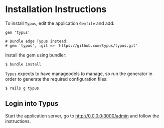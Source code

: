# Installation Instructions

To install `Typus`, edit the application `Gemfile` and add:

    gem 'typus'

    # Bundle edge Typus instead:
    # gem 'typus', :git => 'https://github.com/typus/typus.git'

Install the gem using bundler:

    $ bundle install

`Typus` expects to have manageodels to manage, so run the generator in order to
generate the required configuration files:

    $ rails g typus

## Login into Typus

Start the application server, go to <http://0.0.0.0:3000/admin> and follow the
instructions.
